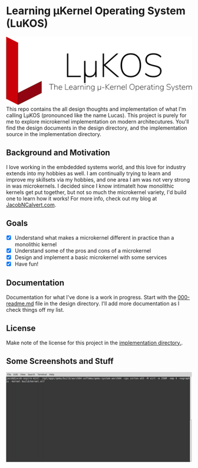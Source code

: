 # Learning μKernel Operating System (LuKOS)
![LuKOS, the learning microkernel OS](./design/img/logo.png)
This repo contains the all design thoughts and implementation of what I'm calling LμKOS (pronounced like the name Lucas). This project is purely for me to explore microkernel implementation on modern architecutures. You'll find the design documents in the design directory, and the implementation source in the implementation directory. 

## Background and Motivation
I love working in the embdedded systems world, and this love for industry extends into my hobbies as well. I am continually trying to learn and improve my skillsets via my hobbies, and one area I am was not very strong in was microkernels. I decided since I know intimatelt how monolithic kernels get put together, but not so much the microkernel variety, I'd build one to learn how it works! For more info, check out my blog at [JacobNCalvert.com](https://jacobncalvert.com).

## Goals
- [x] Understand what makes a microkernel different in practice than a monolithic kernel
- [x] Understand some of the pros and cons of a microkernel
- [x] Design and implement a basic microkernel with some services
- [x] Have fun!

## Documentation
Documentation for what I've done is a work in progress. Start with the [000-readme.md](./design/000-readme.md) file in the design directory. I'll add more documentation as I check things off my list. 

## License
Make note of the license for this project in the [implementation directory.](./implementation/LICENSE.txt).

## Some Screenshots and Stuff
![Demo of Terminal Server and ROMFS Server on QEMU](./design/img/demo.gif)

